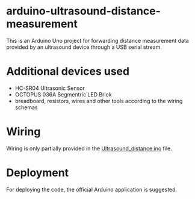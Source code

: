 # arduino-ultrasound-distance-measurement

This is an Arduino Uno project for forwarding distance measurement data provided
by an ultrasound device through a USB serial stream.

# Additional devices used

* HC-SR04 Ultrasonic Sensor
* OCTOPUS 036A Segmentric LED Brick
* breadboard, resistors, wires and other tools according to the wiring schemas

# Wiring

Wiring is only partially provided in the [Ultrasound_distance.ino](https://github.com/szedlakmate/arduino-ultrasound-distance-measurement/blob/master/Ultrasound_distance/Ultrasound_distance/Ultrasound_distance.ino) file.

# Deployment

For deploying the code, the official Arduino application is suggested.
